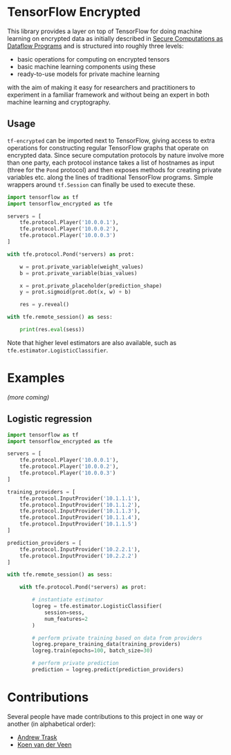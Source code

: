# TensorFlow Encrypted

This library provides a layer on top of TensorFlow for doing machine learning on encrypted data as initially described in [Secure Computations as Dataflow Programs](https://mortendahl.github.io/2018/03/01/secure-computation-as-dataflow-programs/) and is structured into roughly three levels: 

- basic operations for computing on encrypted tensors
- basic machine learning components using these
- ready-to-use models for private machine learning

with the aim of making it easy for researchers and practitioners to experiment in a familiar framework and without being an expert in both machine learning and cryptography.

## Usage

`tf-encrypted` can be imported next to TensorFlow, giving access to extra operations for constructing regular TensorFlow graphs that operate on encrypted data. Since secure computation protocols by nature involve more than one party, each protocol instance takes a list of hostnames as input (three for the `Pond` protocol) and then exposes methods for creating private variables etc. along the lines of traditional TensorFlow programs. Simple wrappers around `tf.Session` can finally be used to execute these.

```python
import tensorflow as tf
import tensorflow_encrypted as tfe

servers = [
    tfe.protocol.Player('10.0.0.1'),
    tfe.protocol.Player('10.0.0.2'),
    tfe.protocol.Player('10.0.0.3')
]

with tfe.protocol.Pond(*servers) as prot:

    w = prot.private_variable(weight_values)
    b = prot.private_variable(bias_values)

    x = prot.private_placeholder(prediction_shape)
    y = prot.sigmoid(prot.dot(x, w) + b)

    res = y.reveal()

with tfe.remote_session() as sess:

    print(res.eval(sess))
```

Note that higher level estimators are also available, such as `tfe.estimator.LogisticClassifier`.

# Examples

<em>(more coming)</em>

## Logistic regression

```python
import tensorflow as tf
import tensorflow_encrypted as tfe

servers = [
    tfe.protocol.Player('10.0.0.1'),
    tfe.protocol.Player('10.0.0.2'),
    tfe.protocol.Player('10.0.0.3')
]

training_providers = [
    tfe.protocol.InputProvider('10.1.1.1'),
    tfe.protocol.InputProvider('10.1.1.2'),
    tfe.protocol.InputProvider('10.1.1.3'),
    tfe.protocol.InputProvider('10.1.1.4'),
    tfe.protocol.InputProvider('10.1.1.5')
]

prediction_providers = [
    tfe.protocol.InputProvider('10.2.2.1'),
    tfe.protocol.InputProvider('10.2.2.2')
]

with tfe.remote_session() as sess:

    with tfe.protocol.Pond(*servers) as prot:

        # instantiate estimator
        logreg = tfe.estimator.LogisticClassifier(
            session=sess,
            num_features=2
        )

        # perform private training based on data from providers
        logreg.prepare_training_data(training_providers)
        logreg.train(epochs=100, batch_size=30)

        # perform private prediction
        prediction = logreg.predict(prediction_providers)
```

# Contributions

Several people have made contributions to this project in one way or another (in alphabetical order):
- [Andrew Trask](https://github.com/iamtrask)
- [Koen van der Veen](https://github.com/koenvanderveen)
